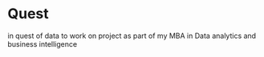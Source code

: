 # Quest
in quest of data to work on project as part of my MBA in Data analytics and business intelligence  
